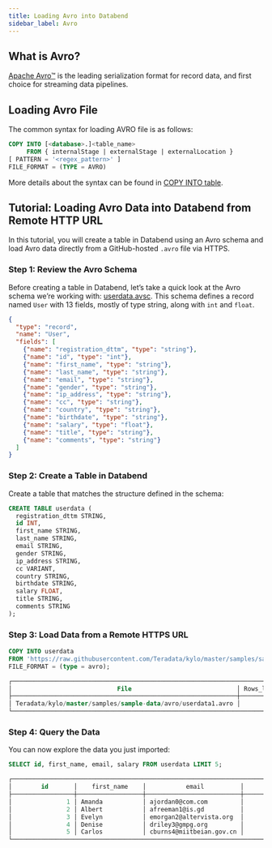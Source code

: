 ```yaml
---
title: Loading Avro into Databend
sidebar_label: Avro
---
```


## What is Avro?

[Apache Avro™](https://avro.apache.org/) is the leading serialization format for record data, and first choice for streaming data pipelines.

## Loading Avro File

The common syntax for loading AVRO file is as follows:

```sql
COPY INTO [<database>.]<table_name>
     FROM { internalStage | externalStage | externalLocation }
[ PATTERN = '<regex_pattern>' ]
FILE_FORMAT = (TYPE = AVRO)
```

More details about the syntax can be found in [COPY INTO table](/sql/sql-commands/dml/dml-copy-into-table).

## Tutorial: Loading Avro Data into Databend from Remote HTTP URL

In this tutorial, you will create a table in Databend using an Avro schema and load Avro data directly from a GitHub-hosted `.avro` file via HTTPS.

###  Step 1: Review the Avro Schema

Before creating a table in Databend, let’s take a quick look at the Avro schema we’re working with: [userdata.avsc](https://github.com/Teradata/kylo/blob/master/samples/sample-data/avro/userdata.avsc). This schema defines a record named `User` with 13 fields, mostly of type string, along with `int` and `float`.

```json
{
  "type": "record",
  "name": "User",
  "fields": [
    {"name": "registration_dttm", "type": "string"},
    {"name": "id", "type": "int"},
    {"name": "first_name", "type": "string"},
    {"name": "last_name", "type": "string"},
    {"name": "email", "type": "string"},
    {"name": "gender", "type": "string"},
    {"name": "ip_address", "type": "string"},
    {"name": "cc", "type": "string"},
    {"name": "country", "type": "string"},
    {"name": "birthdate", "type": "string"},
    {"name": "salary", "type": "float"},
    {"name": "title", "type": "string"},
    {"name": "comments", "type": "string"}
  ]
}
```

###  Step 2: Create a Table in Databend

Create a table that matches the structure defined in the schema:

```sql
CREATE TABLE userdata (
  registration_dttm STRING,
  id INT,
  first_name STRING,
  last_name STRING,
  email STRING,
  gender STRING,
  ip_address STRING,
  cc VARIANT,
  country STRING,
  birthdate STRING,
  salary FLOAT,
  title STRING,
  comments STRING
);
```

###  Step 3: Load Data from a Remote HTTPS URL

```sql
COPY INTO userdata
FROM 'https://raw.githubusercontent.com/Teradata/kylo/master/samples/sample-data/avro/userdata1.avro'
FILE_FORMAT = (type = avro);
```

```sql
┌────────────────────────────────────────────────────────────────────────────────────────────────────────────────────────────────┐
│                             File                             │ Rows_loaded │ Errors_seen │    First_error   │ First_error_line │
├──────────────────────────────────────────────────────────────┼─────────────┼─────────────┼──────────────────┼──────────────────┤
│ Teradata/kylo/master/samples/sample-data/avro/userdata1.avro │        1000 │           0 │ NULL             │             NULL │
└────────────────────────────────────────────────────────────────────────────────────────────────────────────────────────────────┘
```

### Step 4: Query the Data

You can now explore the data you just imported:

```sql
SELECT id, first_name, email, salary FROM userdata LIMIT 5;
```

```sql
┌───────────────────────────────────────────────────────────────────────────────────┐
│        id       │    first_name    │           email          │       salary      │
├─────────────────┼──────────────────┼──────────────────────────┼───────────────────┤
│               1 │ Amanda           │ ajordan0@com.com         │          49756.53 │
│               2 │ Albert           │ afreeman1@is.gd          │         150280.17 │
│               3 │ Evelyn           │ emorgan2@altervista.org  │         144972.52 │
│               4 │ Denise           │ driley3@gmpg.org         │          90263.05 │
│               5 │ Carlos           │ cburns4@miitbeian.gov.cn │              NULL │
└───────────────────────────────────────────────────────────────────────────────────┘
```